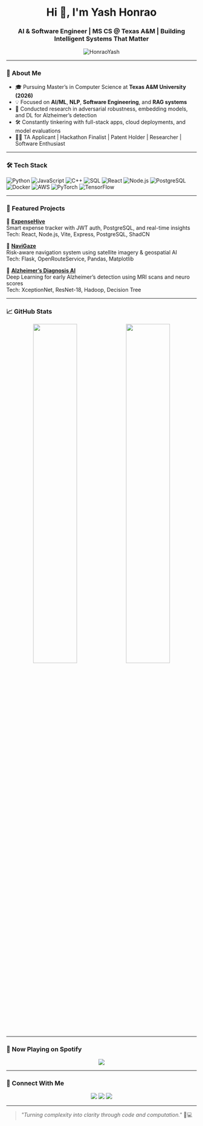<h1 align="center">Hi 👋, I'm Yash Honrao</h1>
<h3 align="center">AI & Software Engineer | MS CS @ Texas A&M | Building Intelligent Systems That Matter</h3>

<p align="center">
  <img src="https://komarev.com/ghpvc/?username=HonraoYash&label=Profile%20views&color=0e75b6&style=flat" alt="HonraoYash" />
</p>

---

### 🧠 About Me
- 🎓 Pursuing Master’s in Computer Science at **Texas A&M University (2026)**
- 💡 Focused on **AI/ML**, **NLP**, **Software Engineering**, and **RAG systems**
- 🧪 Conducted research in adversarial robustness, embedding models, and DL for Alzheimer’s detection
- 🛠️ Constantly tinkering with full-stack apps, cloud deployments, and model evaluations
- 🧑‍🏫 TA Applicant | Hackathon Finalist | Patent Holder | Researcher | Software Enthusiast

---

### 🛠️ Tech Stack

![Python](https://img.shields.io/badge/Python-3670A0?style=for-the-badge&logo=python&logoColor=white)
![JavaScript](https://img.shields.io/badge/JavaScript-F7DF1E?style=for-the-badge&logo=javascript&logoColor=black)
![C++](https://img.shields.io/badge/C++-00599C?style=for-the-badge&logo=cplusplus&logoColor=white)
![SQL](https://img.shields.io/badge/SQL-005C83?style=for-the-badge&logo=sqlite&logoColor=white)
![React](https://img.shields.io/badge/React-20232A?style=for-the-badge&logo=react&logoColor=61DAFB)
![Node.js](https://img.shields.io/badge/Node.js-339933?style=for-the-badge&logo=nodedotjs&logoColor=white)
![PostgreSQL](https://img.shields.io/badge/PostgreSQL-316192?style=for-the-badge&logo=postgresql&logoColor=white)
![Docker](https://img.shields.io/badge/Docker-0db7ed?style=for-the-badge&logo=docker&logoColor=white)
![AWS](https://img.shields.io/badge/AWS-FF9900?style=for-the-badge&logo=amazonaws&logoColor=white)
![PyTorch](https://img.shields.io/badge/PyTorch-EE4C2C?style=for-the-badge&logo=pytorch&logoColor=white)
![TensorFlow](https://img.shields.io/badge/TensorFlow-FF6F00?style=for-the-badge&logo=tensorflow&logoColor=white)

---

### 🚀 Featured Projects

🔗 [**ExpenseHive**](https://github.com/HonraoYash/ExpenseHive)  
Smart expense tracker with JWT auth, PostgreSQL, and real-time insights  
Tech: React, Node.js, Vite, Express, PostgreSQL, ShadCN  

🔗 [**NaviGaze**](https://github.com/HonraoYash/NaviGaze)  
Risk-aware navigation system using satellite imagery & geospatial AI  
Tech: Flask, OpenRouteService, Pandas, Matplotlib  

🔗 [**Alzheimer’s Diagnosis AI**](https://github.com/HonraoYash/Alzheimer-DL)  
Deep Learning for early Alzheimer’s detection using MRI scans and neuro scores  
Tech: XceptionNet, ResNet-18, Hadoop, Decision Tree  

---

### 📈 GitHub Stats

<p align="center">
  <img src="https://github-readme-stats.vercel.app/api?username=HonraoYash&show_icons=true&theme=radical&hide_border=true" width="48%"/>
  <img src="https://github-readme-stats.vercel.app/api/top-langs/?username=HonraoYash&layout=compact&theme=radical&hide_border=true" width="48%"/>
</p>

---

### 🎵 Now Playing on Spotify

<p align="center">
  <img src="https://spotify-github-profile.vercel.app/api/view?uid=31hdf2ofk52g7ccufee7s4pgi3jq&cover_image=true&theme=novatorem&bar_color=53b14f&bar_color_cover=false" />
</p>

---

### 🤝 Connect With Me

<p align="center">
  <a href="https://linkedin.com/in/yashhonrao" target="_blank"><img src="https://img.shields.io/badge/LinkedIn-blue?style=for-the-badge&logo=linkedin"></a>
  <a href="https://buildwithyash.work" target="_blank"><img src="https://img.shields.io/badge/Portfolio-Website-informational?style=for-the-badge&logo=vercel"></a>
  <a href="mailto:yash.honrao@tamu.edu" target="_blank"><img src="https://img.shields.io/badge/Email-yash.honrao%40tamu.edu-blue?style=for-the-badge&logo=gmail"></a>
</p>

---

> _"Turning complexity into clarity through code and computation."_ 🧠💻

